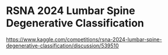 # RSNA 2024 Lumbar Spine Degenerative Classification

https://www.kaggle.com/competitions/rsna-2024-lumbar-spine-degenerative-classification/discussion/539510